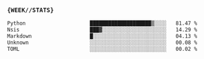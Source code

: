 ### `{WEEK//STATS}` 
<!--START_SECTION:waka-->

```txt
Python                     ████████████████████▒░░░░   81.47 %
Nsis                       ███▓░░░░░░░░░░░░░░░░░░░░░   14.29 %
Markdown                   █░░░░░░░░░░░░░░░░░░░░░░░░   04.13 %
Unknown                    ░░░░░░░░░░░░░░░░░░░░░░░░░   00.08 %
TOML                       ░░░░░░░░░░░░░░░░░░░░░░░░░   00.02 %
```

<!--END_SECTION:waka-->
